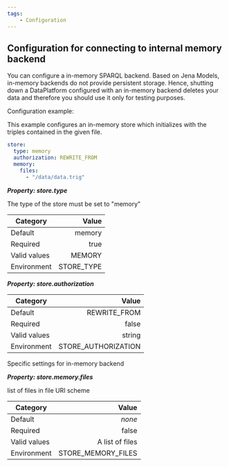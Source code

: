 ```yaml
---
tags:
    - Configuration
---
```


## Configuration for connecting to internal memory backend

You can configure a in-memory SPARQL backend. Based on Jena Models, in-memory backends do not provide persistent storage.
Hence, shutting down a DataPlatform configured with an in-memory backend deletes your data and therefore you should use it only for testing purposes.

Configuration example:

This example configures an in-memory store which initializes with the triples contained in the given file.

```yaml
store:
  type: memory
  authorization: REWRITE_FROM
  memory:
    files:
      - "/data/data.trig"
```


***Property: store.type***

The type of the store must be set to "memory"

| Category | Value |
|--- | ---: |
| Default | memory |
| Required | true |
| Valid values | MEMORY |
| Environment | STORE_TYPE |

***Property: store.authorization***


| Category | Value |
|--- | ---: |
| Default | REWRITE_FROM |
| Required | false |
| Valid values | string |
| Environment | STORE_AUTHORIZATION |

Specific settings for in-memory backend

***Property: store.memory.files***

list of files in file URI scheme

| Category | Value |
|--- | ---: |
| Default | *none* |
| Required | false |
| Valid values | A list of files |
| Environment | STORE_MEMORY_FILES |


